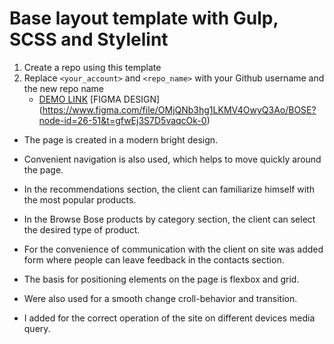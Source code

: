 # Base layout template with Gulp, SCSS and Stylelint
1. Create a repo using this template
1. Replace `<your_account>` and `<repo_name>` with your Github username and the new repo name
    - [DEMO LINK](https://dubyuliia.github.io/BOSS-landing/)
    [FIGMA DESIGN] (https://www.figma.com/file/OMjQNb3hg1LKMV4OwyQ3Ao/BOSE?node-id=26-51&t=gfwEj3S7D5vaqcOk-0)

- The page is created in a modern bright design. 
- Convenient navigation is also used, which helps to move quickly around the page. 
- In the recommendations section, the client can familiarize himself with the most popular products. 
- In the Browse Bose products by category section, the client can select the desired type of product.
- For the convenience of communication with the client on site was added form where people can leave feedback in the contacts section.

- The basis for positioning elements on the page is flexbox and grid.
- Were also used for a smooth change croll-behavior
 and transition.
- I added for the correct operation of the site on different devices media query.
